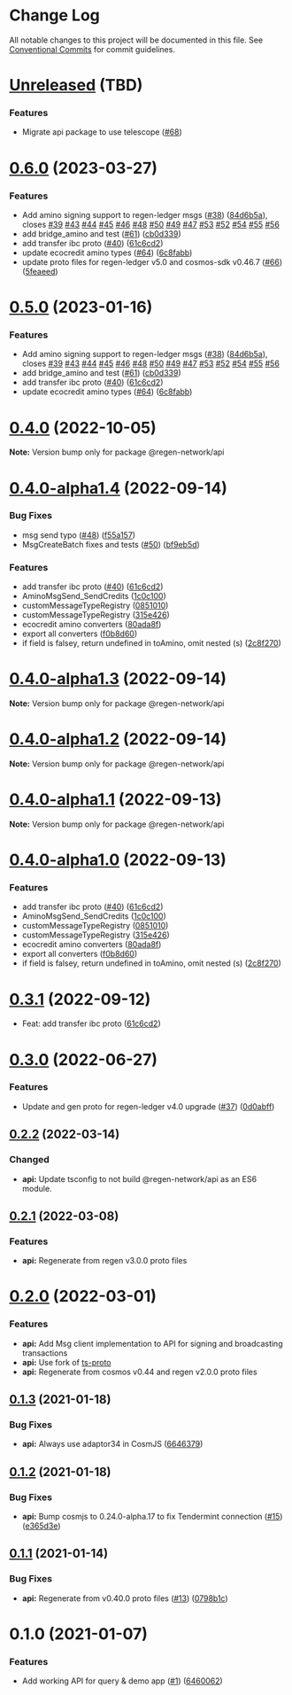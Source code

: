 # Change Log

All notable changes to this project will be documented in this file.
See [Conventional Commits](https://conventionalcommits.org) for commit guidelines.

# [Unreleased](https://github.com/regen-network/regen-js/compare/v0.6.0...main) (TBD)

### Features

* Migrate api package to use telescope ([#68](https://github.com/regen-network/regen-js/issues/68))

# [0.6.0](https://github.com/regen-network/regen-js/compare/v0.3.0...v0.6.0) (2023-03-27)

### Features

* Add amino signing support to regen-ledger msgs ([#38](https://github.com/regen-network/regen-js/issues/38)) ([84d6b5a](https://github.com/regen-network/regen-js/commit/84d6b5a7b344f893d80ba54b99067677cfdb36ef)), closes [#39](https://github.com/regen-network/regen-js/issues/39) [#43](https://github.com/regen-network/regen-js/issues/43) [#44](https://github.com/regen-network/regen-js/issues/44) [#45](https://github.com/regen-network/regen-js/issues/45) [#46](https://github.com/regen-network/regen-js/issues/46) [#48](https://github.com/regen-network/regen-js/issues/48) [#50](https://github.com/regen-network/regen-js/issues/50) [#49](https://github.com/regen-network/regen-js/issues/49) [#47](https://github.com/regen-network/regen-js/issues/47) [#53](https://github.com/regen-network/regen-js/issues/53) [#52](https://github.com/regen-network/regen-js/issues/52) [#54](https://github.com/regen-network/regen-js/issues/54) [#55](https://github.com/regen-network/regen-js/issues/55) [#56](https://github.com/regen-network/regen-js/issues/56)
* add bridge_amino and test ([#61](https://github.com/regen-network/regen-js/issues/61)) ([cb0d339](https://github.com/regen-network/regen-js/commit/cb0d33904c12b61a06def9aa85a56c96a633743e))
* add transfer ibc proto ([#40](https://github.com/regen-network/regen-js/issues/40)) ([61c6cd2](https://github.com/regen-network/regen-js/commit/61c6cd2d4b3903da8bbb5d771dd815bdeb1c1000))
* update ecocredit amino types ([#64](https://github.com/regen-network/regen-js/issues/64)) ([6c8fabb](https://github.com/regen-network/regen-js/commit/6c8fabb8c24c977446f879b861c8e338d4b58b60))
* update proto files for regen-ledger v5.0 and cosmos-sdk v0.46.7 ([#66](https://github.com/regen-network/regen-js/issues/66)) ([5feaeed](https://github.com/regen-network/regen-js/commit/5feaeeda4f32eb3379f0b5c1b2dc7557c2e08b46))

# [0.5.0](https://github.com/regen-network/regen-js/compare/v0.3.0...v0.5.0) (2023-01-16)

### Features

* Add amino signing support to regen-ledger msgs ([#38](https://github.com/regen-network/regen-js/issues/38)) ([84d6b5a](https://github.com/regen-network/regen-js/commit/84d6b5a7b344f893d80ba54b99067677cfdb36ef)), closes [#39](https://github.com/regen-network/regen-js/issues/39) [#43](https://github.com/regen-network/regen-js/issues/43) [#44](https://github.com/regen-network/regen-js/issues/44) [#45](https://github.com/regen-network/regen-js/issues/45) [#46](https://github.com/regen-network/regen-js/issues/46) [#48](https://github.com/regen-network/regen-js/issues/48) [#50](https://github.com/regen-network/regen-js/issues/50) [#49](https://github.com/regen-network/regen-js/issues/49) [#47](https://github.com/regen-network/regen-js/issues/47) [#53](https://github.com/regen-network/regen-js/issues/53) [#52](https://github.com/regen-network/regen-js/issues/52) [#54](https://github.com/regen-network/regen-js/issues/54) [#55](https://github.com/regen-network/regen-js/issues/55) [#56](https://github.com/regen-network/regen-js/issues/56)
* add bridge_amino and test ([#61](https://github.com/regen-network/regen-js/issues/61)) ([cb0d339](https://github.com/regen-network/regen-js/commit/cb0d33904c12b61a06def9aa85a56c96a633743e))
* add transfer ibc proto ([#40](https://github.com/regen-network/regen-js/issues/40)) ([61c6cd2](https://github.com/regen-network/regen-js/commit/61c6cd2d4b3903da8bbb5d771dd815bdeb1c1000))
* update ecocredit amino types ([#64](https://github.com/regen-network/regen-js/issues/64)) ([6c8fabb](https://github.com/regen-network/regen-js/commit/6c8fabb8c24c977446f879b861c8e338d4b58b60))

# [0.4.0](https://github.com/regen-network/regen-js/compare/v0.4.0-alpha1.5...v0.4.0) (2022-10-05)

**Note:** Version bump only for package @regen-network/api

# [0.4.0-alpha1.4](https://github.com/regen-network/regen-js/compare/v0.3.0...v0.4.0-alpha1.4) (2022-09-14)

### Bug Fixes

* msg send typo ([#48](https://github.com/regen-network/regen-js/issues/48)) ([f55a157](https://github.com/regen-network/regen-js/commit/f55a1576337934afb4042db7c81761e031923fe4))
* MsgCreateBatch fixes and tests ([#50](https://github.com/regen-network/regen-js/issues/50)) ([bf9eb5d](https://github.com/regen-network/regen-js/commit/bf9eb5dbbe68aaffb60349ff86769d872ecb04d0))

### Features

* add transfer ibc proto ([#40](https://github.com/regen-network/regen-js/issues/40)) ([61c6cd2](https://github.com/regen-network/regen-js/commit/61c6cd2d4b3903da8bbb5d771dd815bdeb1c1000))
* AminoMsgSend_SendCredits ([1c0c100](https://github.com/regen-network/regen-js/commit/1c0c100f580b306dd129b8c020535bae4de1bbd7))
* customMessageTypeRegistry ([0851010](https://github.com/regen-network/regen-js/commit/085101084fce458c0ed41d6d780b164f3cd529cd))
* customMessageTypeRegistry ([315e426](https://github.com/regen-network/regen-js/commit/315e426cbb9d754b30686675d75291b30df04108))
* ecocredit amino converters ([80ada8f](https://github.com/regen-network/regen-js/commit/80ada8f735699fe377979d6a78f66982f9291272))
* export all converters ([f0b8d60](https://github.com/regen-network/regen-js/commit/f0b8d608e6c6d62ebea94be27bc52eedf51c25ec))
* if field is falsey, return undefined in toAmino, omit nested (s) ([2c8f270](https://github.com/regen-network/regen-js/commit/2c8f270a54ea171a28ae5d85b66372898d16ea3a))

# [0.4.0-alpha1.3](https://github.com/regen-network/regen-js/compare/v0.4.0-alpha1.2...v0.4.0-alpha1.3) (2022-09-14)

**Note:** Version bump only for package @regen-network/api

# [0.4.0-alpha1.2](https://github.com/regen-network/regen-js/compare/v0.4.0-alpha1.1...v0.4.0-alpha1.2) (2022-09-14)

**Note:** Version bump only for package @regen-network/api

# [0.4.0-alpha1.1](https://github.com/regen-network/regen-js/compare/v0.4.0-alpha1.0...v0.4.0-alpha1.1) (2022-09-13)

**Note:** Version bump only for package @regen-network/api

# [0.4.0-alpha1.0](https://github.com/regen-network/regen-js/compare/v0.3.0...v0.4.0-alpha1.0) (2022-09-13)

### Features

* add transfer ibc proto ([#40](https://github.com/regen-network/regen-js/issues/40)) ([61c6cd2](https://github.com/regen-network/regen-js/commit/61c6cd2d4b3903da8bbb5d771dd815bdeb1c1000))
* AminoMsgSend_SendCredits ([1c0c100](https://github.com/regen-network/regen-js/commit/1c0c100f580b306dd129b8c020535bae4de1bbd7))
* customMessageTypeRegistry ([0851010](https://github.com/regen-network/regen-js/commit/085101084fce458c0ed41d6d780b164f3cd529cd))
* customMessageTypeRegistry ([315e426](https://github.com/regen-network/regen-js/commit/315e426cbb9d754b30686675d75291b30df04108))
* ecocredit amino converters ([80ada8f](https://github.com/regen-network/regen-js/commit/80ada8f735699fe377979d6a78f66982f9291272))
* export all converters ([f0b8d60](https://github.com/regen-network/regen-js/commit/f0b8d608e6c6d62ebea94be27bc52eedf51c25ec))
* if field is falsey, return undefined in toAmino, omit nested (s) ([2c8f270](https://github.com/regen-network/regen-js/commit/2c8f270a54ea171a28ae5d85b66372898d16ea3a))

# [0.3.1](https://github.com/regen-network/regen-js/compare/v0.3.0...v0.3.1) (2022-09-12)

* Feat: add transfer ibc proto ([61c6cd2](https://github.com/regen-network/regen-js/commit/61c6cd2d4b3903da8bbb5d771dd815bdeb1c1000))

# [0.3.0](https://github.com/regen-network/regen-js/compare/v0.2.2...v0.3.0) (2022-06-27)

### Features

* Update and gen proto for regen-ledger v4.0 upgrade ([#37](https://github.com/regen-network/regen-js/issues/37)) ([0d0abff](https://github.com/regen-network/regen-js/commit/0d0abffae1f8943d2ece63ea7f3c1a8c5df97837))

## [0.2.2](https://github.com/regen-network/regen-js/compare/v0.2.1...v0.2.2) (2022-03-14)

### Changed

* **api:** Update tsconfig to not build @regen-network/api as an ES6 module.

## [0.2.1](https://github.com/regen-network/regen-js/compare/v0.2.0...v0.2.1) (2022-03-08)

### Features

* **api:** Regenerate from regen v3.0.0 proto files 

#  [0.2.0](https://github.com/regen-network/regen-js/compare/v0.1.2...v0.2.0) (2022-03-01)

### Features

* **api:** Add Msg client implementation to API for signing and broadcasting transactions
* **api:** Use fork of [ts-proto](https://github.com/regen-network/ts-proto)
* **api:** Regenerate from cosmos v0.44 and regen v2.0.0 proto files 

## [0.1.3](https://github.com/regen-network/regen-js/compare/v0.1.2...v0.1.3) (2021-01-18)

### Bug Fixes

* **api:** Always use adaptor34 in CosmJS ([6646379](https://github.com/regen-network/regen-js/commit/664637900719ad1fa44370405b487222d698fb24))

## [0.1.2](https://github.com/regen-network/regen-js/compare/v0.1.1...v0.1.2) (2021-01-18)

### Bug Fixes

* **api:** Bump cosmjs to 0.24.0-alpha.17 to fix Tendermint connection ([#15](https://github.com/regen-network/regen-js/issues/15)) ([e365d3e](https://github.com/regen-network/regen-js/commit/e365d3ed6897836912f43b086d1c9d5036809091))

## [0.1.1](https://github.com/regen-network/regen-js/compare/v0.1.0...v0.1.1) (2021-01-14)

### Bug Fixes

* **api:** Regenerate from v0.40.0 proto files ([#13](https://github.com/regen-network/regen-js/issues/13)) ([0798b1c](https://github.com/regen-network/regen-js/commit/0798b1cd672aa11d2410de8c8b634ba1877c4d35))

# 0.1.0 (2021-01-07)

### Features

* Add working API for query & demo app ([#1](https://github.com/regen-network/regen-js/issues/1)) ([6460062](https://github.com/regen-network/regen-js/commit/6460062239f69e128204da83416330edd37ac90f))

